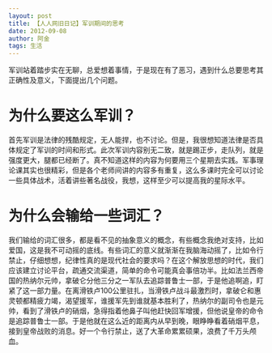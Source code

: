 ```yaml
---
layout: post
title: 【人人网旧日记】军训期间的思考
date: 2012-09-08
author: 阿金
tags: 生活
---
```


军训站着踏步实在无聊，总爱想着事情，于是现在有了恶习，遇到什么总要思考其正确性及意义，下面提出几个问题。

# 为什么要这么军训？

首先军训是法律的残酷规定，无人能捍，也不讨论。但是，我很想知道法律是否具体规定了军训的时间和形式。此次军训内容别无二致，就是踢正步，走队列，就是强度更大，腿都已经断了。真不知道这样的内容为何要用三个星期去实践。军事理论课其实也很精彩，但是各个老师间讲的内容多有重复，这么多课时完全可以讨论一些具体战术，活着讲些著名战役，我想，这样至少可以提高我的星际水平。

# 为什么会输给一些词汇？

我们输给的词汇很多，都是看不见的抽象意义的概念，有些概念我绝对支持，比如爱国，这是我不可动摇的底线。有些词汇的意义就渐渐在我脑海动摇了，比如令行禁止，仔细想想，纪律性真的是现代社会的要求吗？在这个解放思想的时代，我们应该建立讨论平台，疏通交流渠道，简单的命令可能真会事倍功半。比如法兰西帝国的热纳尔元帅，拿破仑分他三分之一军队去追踪普鲁士一部，于是他追啊追，盯紧了这一部力量。在离滑铁卢100公里驻扎，当滑铁卢战斗最激烈时，拿破仑和惠灵顿都精疲力竭，渴望援军，谁援军先到谁就基本胜利了，热纳尔的副司令也是元帅，看到了滑铁卢的硝烟，急得指着他鼻子叫他赶快回军增援，但他说皇帝的命令是追踪普鲁士一部。于是他就在这么近的距离内从早到晚，眼睁睁看着硝烟平息，接到皇帝战败的消息。好一个令行禁止，送了大革命累累硕果，浪费了千万头颅血。

